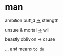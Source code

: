 # man

ambition puff['](https://en.wikipedia.org/wiki/Through_a_Glass,_Darkly_(poem))d [-](https://www.youtube.com/watch?v=easWqy08wr8)> strength

unsure & mortal [-](https://en.wikipedia.org/wiki/Trilemma)> will

beastly oblivion -> cause

..[.](bilowozo.md) and means `to do`

```{tableofcontents}
```
